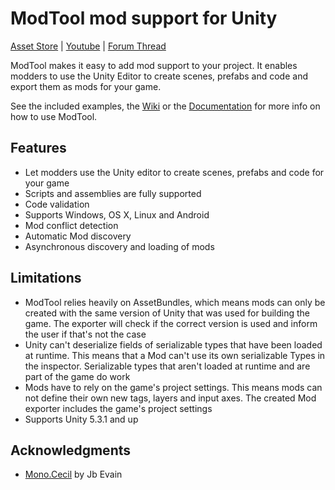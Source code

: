 # ModTool mod support for Unity

<a href="http://u3d.as/Diq">Asset Store</a>  | <a href="https://www.youtube.com/watch?v=9w_WlBPtclg">Youtube</a> | <a href="https://forum.unity3d.com/threads/modtool-mod-support-for-unity.442185/">Forum Thread</a>

ModTool makes it easy to add mod support to your project. It enables modders to use the Unity Editor to create scenes, prefabs and code and export them as mods for your game.

See the included examples, the [Wiki](https://github.com/Hello-Meow/ModTool/wiki) or the [Documentation](http://hellomeow.net/modtool/documentation) for more info on how to use ModTool.

## Features

- Let modders use the Unity editor to create scenes, prefabs and code for your game
- Scripts and assemblies are fully supported
- Code validation
- Supports Windows, OS X, Linux and Android
- Mod conflict detection
- Automatic Mod discovery
- Asynchronous discovery and loading of mods

## Limitations

- ModTool relies heavily on AssetBundles, which means mods can only be created with the same version of Unity that was used for building the game. The exporter will check if the correct version is used and inform the user if that's not the case
- Unity can't deserialize fields of serializable types that have been loaded at runtime. This means that a Mod can't use its own serializable Types in the inspector. Serializable types that aren't loaded at runtime and are part of the game do work
- Mods have to rely on the game's project settings. This means mods can not define their own new tags, layers and input axes. The created Mod exporter includes the game's project settings
- Supports Unity 5.3.1 and up

## Acknowledgments

- [Mono.Cecil](https://github.com/jbevain/cecil) by Jb Evain
